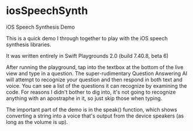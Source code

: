 # iosSpeechSynth
iOS Speech Synthesis Demo

This is a quick demo I through together to play with the iOS speech synthesis libraries. 

It was written entirely in Swift Playgrounds 2.0 (build 7.40.8, beta 6)

After running the playground, tap into the textbox at the bottom of the live view and type in a question.  The super-rudimentary Question Answering AI will attempt to recognize your question and then respond in both text and voice.  You can see a list of the questions it can recognize by examining the code.  For reasons I didn't bother to dig into, it's not going to recognize anything with an apostraphe in it, so just skip those when typing.

The important part of the demo is in the speak() function, which shows converting a string into a voice that's output from the device speakers (as long as the volume is up).
